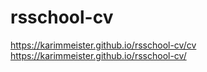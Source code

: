 # rsschool-cv
https://karimmeister.github.io/rsschool-cv/cv
https://karimmeister.github.io/rsschool-cv/
